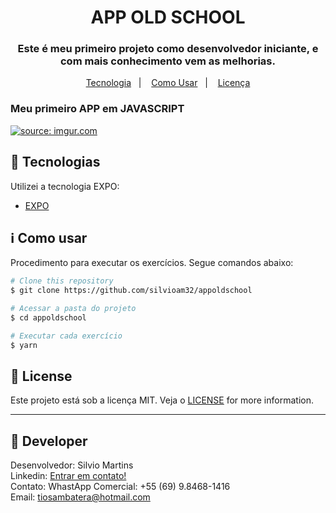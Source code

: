 <h1 align="center">
    APP OLD SCHOOL
</h1>

<h3 align="center">
  Este é meu primeiro projeto como desenvolvedor iniciante, e com mais conhecimento vem as melhorias.
</h3>

<p align="center">
  <a href="#rocket-tecnologias">Tecnologia</a>&nbsp;&nbsp;&nbsp;|&nbsp;&nbsp;&nbsp;
  <a href="#information_source-como-usar">Como Usar</a>&nbsp;&nbsp;&nbsp;|&nbsp;&nbsp;&nbsp;
  <a href="#memo-license">Licença</a>
</p>

<h3 align="left">
  Meu primeiro APP em JAVASCRIPT
</h3>
<a href="https://imgur.com/YWBL0Ae"><img src="https://i.imgur.com/YWBL0Ae.png" title="source: imgur.com" /></a>

## :rocket: Tecnologias

Utilizei a tecnologia EXPO:

-  [EXPO](https://docs.expo.io/)

## :information_source: Como usar

Procedimento para executar os exercícios. Segue comandos abaixo:

```bash
# Clone this repository
$ git clone https://github.com/silvioam32/appoldschool

# Acessar a pasta do projeto
$ cd appoldschool

# Executar cada exercício
$ yarn
```

## :memo: License
Este projeto está sob a licença MIT. Veja o [LICENSE](https://github.com/silvioam32/appoldschool/blob/master/LICENSE) for more information.

---

## :rocket: Developer

Desenvolvedor: Silvio Martins<br>
Linkedin: [Entrar em contato!](https://www.linkedin.com/in/silvio-martins-511956230/)<br>
Contato: WhastApp Comercial: +55 (69) 9.8468-1416 <br>
Email: tiosambatera@hotmail.com <br>
